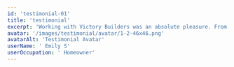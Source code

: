 ```yaml
---
id: 'testimonial-01'
title: 'testimonial'
excerpt: 'Working with Victory Builders was an absolute pleasure. From start to finish, they were professional, responsive, and delivered a home beyond our expectations. Their team’s expertise in construction is unmatched.'
avatar: '/images/testimonial/avatar/1-2-46x46.png'
avatarAlt: 'Testimonial Avatar'
userName: ' Emily S'
userOccupation: ' Homeowner'
---
```

